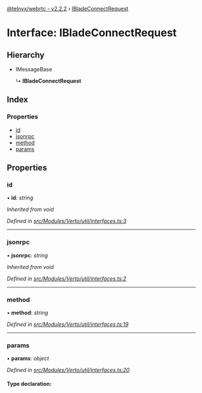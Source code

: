 [@telnyx/webrtc - v2.2.2](../README.md) › [IBladeConnectRequest](ibladeconnectrequest.md)

# Interface: IBladeConnectRequest

## Hierarchy

* IMessageBase

  ↳ **IBladeConnectRequest**

## Index

### Properties

* [id](ibladeconnectrequest.md#id)
* [jsonrpc](ibladeconnectrequest.md#jsonrpc)
* [method](ibladeconnectrequest.md#method)
* [params](ibladeconnectrequest.md#params)

## Properties

###  id

• **id**: *string*

*Inherited from void*

*Defined in [src/Modules/Verto/util/interfaces.ts:3](https://github.com/team-telnyx/webrtc/blob/main/packages/js/src/Modules/Verto/util/interfaces.ts#L3)*

___

###  jsonrpc

• **jsonrpc**: *string*

*Inherited from void*

*Defined in [src/Modules/Verto/util/interfaces.ts:2](https://github.com/team-telnyx/webrtc/blob/main/packages/js/src/Modules/Verto/util/interfaces.ts#L2)*

___

###  method

• **method**: *string*

*Defined in [src/Modules/Verto/util/interfaces.ts:19](https://github.com/team-telnyx/webrtc/blob/main/packages/js/src/Modules/Verto/util/interfaces.ts#L19)*

___

###  params

• **params**: *object*

*Defined in [src/Modules/Verto/util/interfaces.ts:20](https://github.com/team-telnyx/webrtc/blob/main/packages/js/src/Modules/Verto/util/interfaces.ts#L20)*

#### Type declaration:
